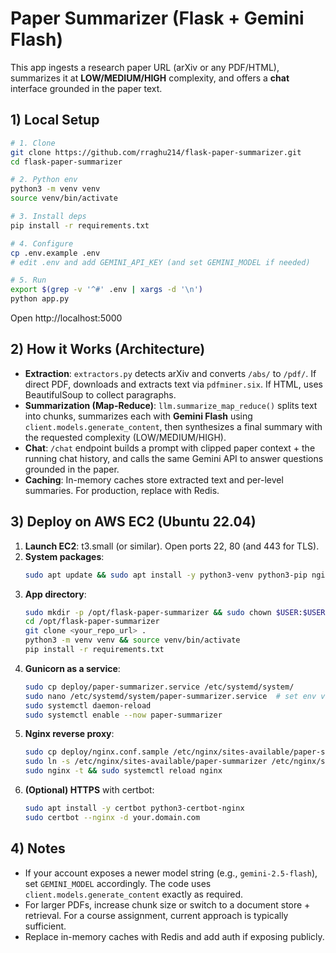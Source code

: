 # Paper Summarizer (Flask + Gemini Flash)

This app ingests a research paper URL (arXiv or any PDF/HTML), summarizes it at **LOW/MEDIUM/HIGH** complexity, and offers a **chat** interface grounded in the paper text.

## 1) Local Setup

```bash
# 1. Clone
git clone https://github.com/rraghu214/flask-paper-summarizer.git
cd flask-paper-summarizer

# 2. Python env
python3 -m venv venv
source venv/bin/activate

# 3. Install deps
pip install -r requirements.txt

# 4. Configure
cp .env.example .env
# edit .env and add GEMINI_API_KEY (and set GEMINI_MODEL if needed)

# 5. Run
export $(grep -v '^#' .env | xargs -d '\n')
python app.py
```

Open http://localhost:5000

## 2) How it Works (Architecture)
- **Extraction**: `extractors.py` detects arXiv and converts `/abs/` to `/pdf/`. If direct PDF, downloads and extracts text via `pdfminer.six`. If HTML, uses BeautifulSoup to collect paragraphs.
- **Summarization (Map-Reduce)**: `llm.summarize_map_reduce()` splits text into chunks, summarizes each with **Gemini Flash** using `client.models.generate_content`, then synthesizes a final summary with the requested complexity (LOW/MEDIUM/HIGH).
- **Chat**: `/chat` endpoint builds a prompt with clipped paper context + the running chat history, and calls the same Gemini API to answer questions grounded in the paper.
- **Caching**: In-memory caches store extracted text and per-level summaries. For production, replace with Redis.

## 3) Deploy on AWS EC2 (Ubuntu 22.04)
1. **Launch EC2**: t3.small (or similar). Open ports 22, 80 (and 443 for TLS).
2. **System packages**:
   ```bash
   sudo apt update && sudo apt install -y python3-venv python3-pip nginx
   ```
3. **App directory**:
   ```bash
   sudo mkdir -p /opt/flask-paper-summarizer && sudo chown $USER:$USER /opt/flask-paper-summarizer
   cd /opt/flask-paper-summarizer
   git clone <your_repo_url> .
   python3 -m venv venv && source venv/bin/activate
   pip install -r requirements.txt
   ```
4. **Gunicorn as a service**:
   ```bash
   sudo cp deploy/paper-summarizer.service /etc/systemd/system/
   sudo nano /etc/systemd/system/paper-summarizer.service  # set env vars
   sudo systemctl daemon-reload
   sudo systemctl enable --now paper-summarizer
   ```
5. **Nginx reverse proxy**:
   ```bash
   sudo cp deploy/nginx.conf.sample /etc/nginx/sites-available/paper-summarizer
   sudo ln -s /etc/nginx/sites-available/paper-summarizer /etc/nginx/sites-enabled/
   sudo nginx -t && sudo systemctl reload nginx
   ```
6. **(Optional) HTTPS** with certbot:
   ```bash
   sudo apt install -y certbot python3-certbot-nginx
   sudo certbot --nginx -d your.domain.com
   ```

## 4) Notes
- If your account exposes a newer model string (e.g., `gemini-2.5-flash`), set `GEMINI_MODEL` accordingly. The code uses `client.models.generate_content` exactly as required.
- For larger PDFs, increase chunk size or switch to a document store + retrieval. For a course assignment, current approach is typically sufficient.
- Replace in-memory caches with Redis and add auth if exposing publicly.